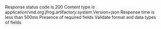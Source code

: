 Response status code is 200
Content type is application/vnd.org.jfrog.artifactory.system.Version+json
Response time is less than 500ms
Presence of required fields
Validate format and data types of fields